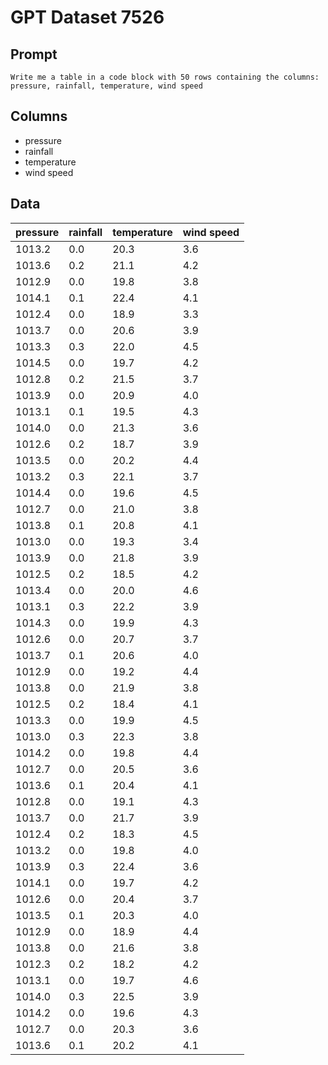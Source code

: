 # GPT Dataset 7526
## Prompt
```
Write me a table in a code block with 50 rows containing the columns: pressure, rainfall, temperature, wind speed
```
## Columns
- pressure
- rainfall
- temperature
- wind speed

## Data
| pressure | rainfall | temperature | wind speed |
|----------|----------|-------------|------------|
| 1013.2   | 0.0      | 20.3        | 3.6        |
| 1013.6   | 0.2      | 21.1        | 4.2        |
| 1012.9   | 0.0      | 19.8        | 3.8        |
| 1014.1   | 0.1      | 22.4        | 4.1        |
| 1012.4   | 0.0      | 18.9        | 3.3        |
| 1013.7   | 0.0      | 20.6        | 3.9        |
| 1013.3   | 0.3      | 22.0        | 4.5        |
| 1014.5   | 0.0      | 19.7        | 4.2        |
| 1012.8   | 0.2      | 21.5        | 3.7        |
| 1013.9   | 0.0      | 20.9        | 4.0        |
| 1013.1   | 0.1      | 19.5        | 4.3        |
| 1014.0   | 0.0      | 21.3        | 3.6        |
| 1012.6   | 0.2      | 18.7        | 3.9        |
| 1013.5   | 0.0      | 20.2        | 4.4        |
| 1013.2   | 0.3      | 22.1        | 3.7        |
| 1014.4   | 0.0      | 19.6        | 4.5        |
| 1012.7   | 0.0      | 21.0        | 3.8        |
| 1013.8   | 0.1      | 20.8        | 4.1        |
| 1013.0   | 0.0      | 19.3        | 3.4        |
| 1013.9   | 0.0      | 21.8        | 3.9        |
| 1012.5   | 0.2      | 18.5        | 4.2        |
| 1013.4   | 0.0      | 20.0        | 4.6        |
| 1013.1   | 0.3      | 22.2        | 3.9        |
| 1014.3   | 0.0      | 19.9        | 4.3        |
| 1012.6   | 0.0      | 20.7        | 3.7        |
| 1013.7   | 0.1      | 20.6        | 4.0        |
| 1012.9   | 0.0      | 19.2        | 4.4        |
| 1013.8   | 0.0      | 21.9        | 3.8        |
| 1012.5   | 0.2      | 18.4        | 4.1        |
| 1013.3   | 0.0      | 19.9        | 4.5        |
| 1013.0   | 0.3      | 22.3        | 3.8        |
| 1014.2   | 0.0      | 19.8        | 4.4        |
| 1012.7   | 0.0      | 20.5        | 3.6        |
| 1013.6   | 0.1      | 20.4        | 4.1        |
| 1012.8   | 0.0      | 19.1        | 4.3        |
| 1013.7   | 0.0      | 21.7        | 3.9        |
| 1012.4   | 0.2      | 18.3        | 4.5        |
| 1013.2   | 0.0      | 19.8        | 4.0        |
| 1013.9   | 0.3      | 22.4        | 3.6        |
| 1014.1   | 0.0      | 19.7        | 4.2        |
| 1012.6   | 0.0      | 20.4        | 3.7        |
| 1013.5   | 0.1      | 20.3        | 4.0        |
| 1012.9   | 0.0      | 18.9        | 4.4        |
| 1013.8   | 0.0      | 21.6        | 3.8        |
| 1012.3   | 0.2      | 18.2        | 4.2        |
| 1013.1   | 0.0      | 19.7        | 4.6        |
| 1014.0   | 0.3      | 22.5        | 3.9        |
| 1014.2   | 0.0      | 19.6        | 4.3        |
| 1012.7   | 0.0      | 20.3        | 3.6        |
| 1013.6   | 0.1      | 20.2        | 4.1        |

